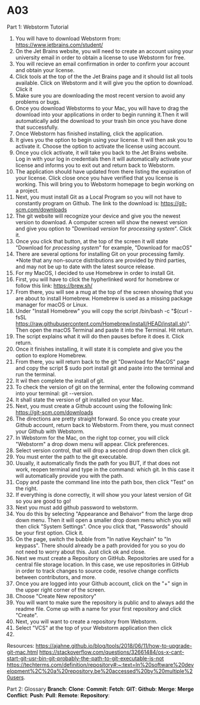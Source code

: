 # A03
Part 1: Webstorm Tutorial
1. You will have to download Webstorm from: 
https://www.jetbrains.com/student/  
2. On the Jet Brains website, you will need to create an account using your university email in order to obtain a license to use Webstorm for free. 
3. You will recieve an email confirmation in order to confirm your account and obtain your license. 
4. Click tools at the top of the the Jet Brains page and it should list all tools available. Click on Webstorm and it will give you the option to download. Click it
5. Make sure you are downloading the most recent version to avoid any problems or bugs.
6. Once you download Webstorms to your Mac, you will have to drag the download into your applications in order to begin running it.Then it will automatically add the download to your trash bin once you have done that successfully. 
7. Once Webstorm has finished installing, click the application.
8. It gives you the option to begin using your license. It will then ask you to activate it. Choose the option to activate the license using account.
9.  Once you click activate, it will take you back to the Jet Brains website. Log in with your log in credentials then it will automatically activate your license and informs you to exit out and return back to Webstorm.
10.  The application should have updated from there listing the expiration of your license. Click close once you have verified that you license is working. This will bring you to Webstorm homepage to begin working on a project. 
11. Next, you must install Git as a Local Program so you will not have to constantly program on Github. The link to the download is: https://git-scm.com/downloads
12. The git website will recognize your device and give you the newest version to download. A computer screen will show the newest version and give you option to "Download *version* for *processing system*". Click it. 
13.  Once you click that button, at the top of the screen it will state "Download for *processing system*" for example, "Download for macOS"
14.  There are several options for installing Git on your processing family. *Note that any non-source distributions are provided by third parties, and may not be up to date with the latest source release.
15.  For my MacOS, I decided to use Homebrew in order to install Git. 
16.  First, you will have to click the hypherlinked word for homebrew or follow this link: https://brew.sh/
17.  From there, you will see a mug at the top of the screen showing that you are about to install Homebrew. Homebrew is used as a missing package manager for macOS or Linux.
18.  Under "Install Homebrew" you will copy the script /bin/bash -c "$(curl -fsSL https://raw.githubusercontent.com/Homebrew/install/HEAD/install.sh)". Then open the macOS Terminal and paste it into the Terminal. Hit return. 
19.  The script explains what it will do then pauses before it does it. Click return.
20.  Once it finishes installing, it will state it is complete and give you the option to explore Homebrew. 
21.  From there, you will return back to the git "Download for MacOS" page and copy the script $ sudo port install git and paste into the terminal and run the terminal.
22.  It wil then complete the install of git.
23.  To check the version of git on the terminal, enter the following command into your terminal: git --version.
24.  It shall state the version of git installed on your Mac. 
25. Next, you must create a Github account using the following link: https://git-scm.com/downloads
26. The directions are pretty straight forward. So once you create your Github account, return back to Webstorm. From there, you must connect your Github with Webstorm.
27. In Webstorm for the Mac, on the right top corner, you will click "Webstorm" a drop down menu will appear. Click preferences. 
28. Select version control, that will drop a second drop down then click git.
29. You must enter the path to the git executable.
30. Usually, it automatically finds the path for you BUT, if that does not work, reopen terminal and type in the command: which git. In this case it will automatically provide you with the path. 
31. Copy and paste the command line into the path box, then click "Test" on the right. 
32. If everything is done correctly, it will show you your latest version of Git so you are good to go!
33. Next you must add github password to webstorm.
34. You do this by selecting "Appearance and Behaivor" from the large drop down menu. Then it will open a smaller drop down menu which you will then click "System Settings". Once you click that, "Passwords" should be your first option. Click it.
35. On the page, switch the bubble from "In native Keychain" to "In keypass". There should already be a path provided for you so you do not need to worry about this. Just click ok and close.
36. Next we must create a Repository on GitHub. Repositories are used for a central file storage location. In this case, we use repositories in GitHub in order to track changes to source code, resolve change conflicts between contributors, and more. 
37. Once you are logged into your Github account, click on the "+" sign in the upper right corner of the screen. 
38. Choose "Create New repository"
39. You will want to make sure the repository is public and to always add the readme file. Come up with a name for your first repository and click "Create".
40. Next, you will want to create a repository from Webstorm. 
41. Select "VCS" at the top of your Webstorm application then click
42. 
Resources: 
https://ajahne.github.io/blog/tools/2018/06/11/how-to-upgrade-git-mac.html
https://stackoverflow.com/questions/32661484/os-x-cant-start-git-usr-bin-git-probably-the-path-to-git-executable-is-not
https://techterms.com/definition/repository#:~:text=In%20software%20development%2C%20a%20repository,be%20accessed%20by%20multiple%20users.

Part 2: Glossary
**Branch**:
**Clone**:
**Commit**:
**Fetch**:
**GIT**:
**Github**:
**Merge**:
**Merge Conflict**:
**Push**:
**Pull**:
**Remote**:
**Repository**:
